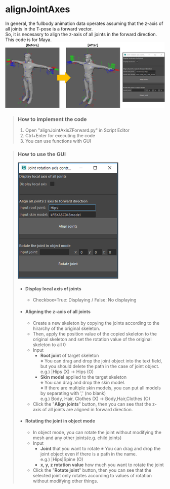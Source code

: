 # alignJointAxes
In general, the fullbody animation data operates assuming that the z-axis of all joints in the T-pose is a forward vector.   
So, it is necesasry to align the z-axis of all joints in the forward direction.   
This code is for Maya.
![Alt text](ResultImage.png)

> ### How to implement the code
> 1. Open "alignJointAxisZForward.py" in Script Editor
> 2. Ctrl+Enter for executing the code
> 3. You can use functions with GUI

> ### How to use the GUI
> ![Alt text](GUIImageExample.PNG)
> * #### Display local axis of joints
>   * Checkbox=True: Displaying / False: No displaying
> * #### Aligning the z-axis of all joints
>   * Create a new skeleton by copying the joints according to the hirarchy of the original skeleton.
>   * Then, apply the position value of the copied skeleton to the original skeleton and set the rotation value of the original skeleton to all 0
>   * Input
>     * <b>Root joint</b> of target skeleton   
>       ※ You can drag and drop the joint object into the text field, but you should delete the path in the case of joint object.  
>     e.g.) |Hips (X) → Hips (O)
>     * <b>Skin model</b> applied to the target skeleton   
>       ※ You can drag and drop the skin model.   
>       ※ If there are multiple skin models, you can put all models by separating with ',' (no blank)   
>     e.g.) Body, Hair, Clothes (X) → Body,Hair,Clothes (O)
>   * Click the "<b>Align joints</b>" button, then you can see that the z-axis of all joints are aligned in forward direction.
>  * #### Rotating the joint in object mode
>    * In object mode, you can rotate the joint without modifying the mesh and any other joints(e.g. child joints)
>    * Input
>      * <b>Joint</b> that you want to rotate
>      ※ You can drag and drop the joint object even if there is a path in the name.   
>      e.g.) |Hips|Spine (O)
>      * <b>x, y, z rotation value</b> how much you want to rotate the joint
>    * Click the "<b>Rotate joint</b>" button, then you can see that the selected joint only rotates according to values of rotation without modifying other things.
